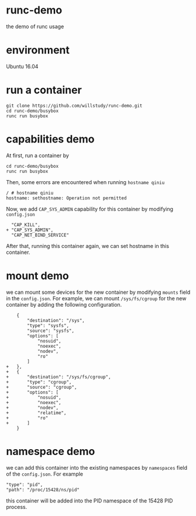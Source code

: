 # runc-demo
the demo of runc usage
# environment
Ubuntu 16.04
# run a container
```
git clone https://github.com/willstudy/runc-demo.git
cd runc-demo/busybox
runc run busybox
```
# capabilities demo
At first, run a container by
```
cd runc-demo/busybox
runc run busybox
```
Then, some errors are encountered when running `hostname qiniu`
```
/ # hostname qiniu
hostname: sethostname: Operation not permitted
```
Now, we add `CAP_SYS_ADMIN` capability for this container by modifying `config.json`
```
  "CAP_KILL",
+ "CAP_SYS_ADMIN",
  "CAP_NET_BIND_SERVICE"
```
After that, running this container again, we can set hostname in this container.
# mount demo
we can mount some devices for the new container by modifying `mounts` field in the `config.json`. For example, we can mount `/sys/fs/cgroup` for the new container by adding the following configuration.
```
	{
		"destination": "/sys",
		"type": "sysfs",
		"source": "sysfs",
		"options": [
			"nosuid",
			"noexec",
			"nodev",
			"ro"
		]
+	},
+	{
+		"destination": "/sys/fs/cgroup",
+		"type": "cgroup",
+		"source": "cgroup",
+		"options": [
+			"nosuid",
+			"noexec",
+			"nodev",
+			"relatime",
+			"ro"
+		]
	}
```
# namespace demo
we can add this container into the existing namespaces by `namespaces` field of the `config.json`. For example 
```
"type": "pid",
"path": "/proc/15428/ns/pid"
```
this container will be added into the PID namespace of the 15428 PID process.
